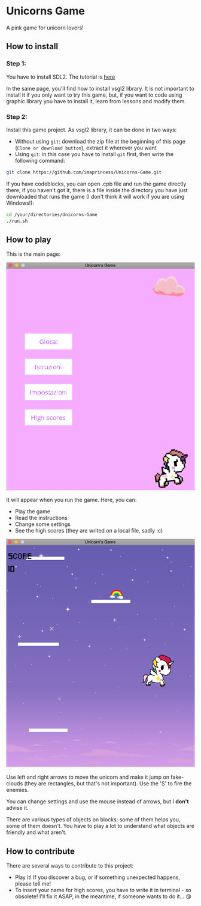 # Unicorns Game

A pink game for unicorn lovers! 

## How to install
### Step 1: 
You have to install SDL2. The tutorial is [here](https://github.com/alessandro-bugatti/vsgl2/blob/master/README.md)

In the same page, you'll find how to install vsgl2 library. It is not important to install it if you only want to try this game, but, if you want to code using graphic library you have to install it, learn from lessons and modify them. 
### Step 2: 
Install this game project.
As vsgl2 library, it can be done in two ways:
- Without using ```git```: download the zip file at the beginning of this page (```Clone or download button```), extract it wherever you want
- Using ```git```: in this case you have to install ```git``` first, then write the following command:
```bash
git clone https://github.com/imaprincess/Unicorns-Game.git
```  
If you have codeblocks, you can open .cpb file and run the game directly there; 
if you haven't got it, there is a file inside the directory you have just downloaded that runs the game (I don't think it will work if you are using Windows!): 

```bash
cd /your/directories/Unicorns-Game
./run.sh
```

## How to play

This is the main page:

![](Images/Readme/MainPage.png)

It will appear when you run the game. Here, you can:

- Play the game 
- Read the instructions
- Change some settings
- See the high scores (they are writed on a local file, sadly :c) 


![](Images/Readme/Play.png)

Use left and right arrows to move the unicorn and make it jump on fake-clouds (they are rectangles, but that's not important). Use the 'S' to fire the enemies.

You can change settings and use the mouse instead of arrows, but I **don't** advise it. 

There are various types of objects on blocks: some of them helps you, some of them doesn't. You have to play a lot to understand what objects are friendly and what aren't.

## How to contribute
There are several ways to contribute to this project:

- Play it! If you discover a bug, or if something unexpected happens, please tell me! 
- To insert your name for high scores, you have to write it in terminal - so obsolete! I'll fix it ASAP, in the meantime, if someone wants to do it... 😘
